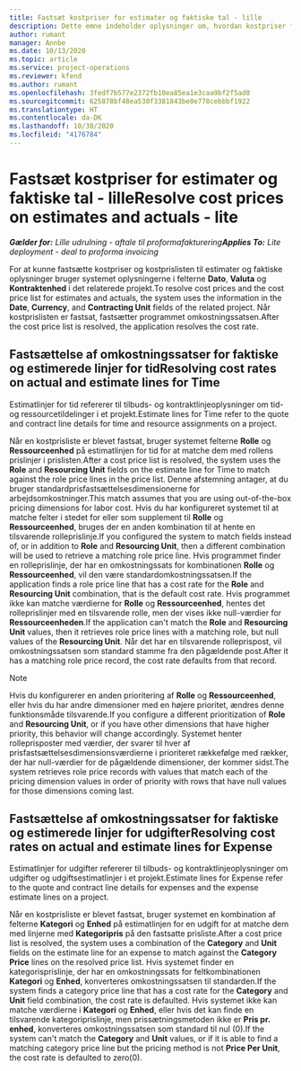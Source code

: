 ```yaml
---
title: Fastsæt kostpriser for estimater og faktiske tal - lille
description: Dette emne indeholder oplysninger om, hvordan kostpriser for estimater og faktiske oplysninger fastsættes.
author: rumant
manager: Annbe
ms.date: 10/13/2020
ms.topic: article
ms.service: project-operations
ms.reviewer: kfend
ms.author: rumant
ms.openlocfilehash: 3fedf7b577e2372fb10ea85ea1e3caa9bf2f5ad0
ms.sourcegitcommit: 625878bf48ea530f3381843be0e778cebbbf1922
ms.translationtype: HT
ms.contentlocale: da-DK
ms.lasthandoff: 10/30/2020
ms.locfileid: "4176784"
---
```

# <a name="resolve-cost-prices-on-estimates-and-actuals---lite"></a><span data-ttu-id="deeab-103">Fastsæt kostpriser for estimater og faktiske tal - lille</span><span class="sxs-lookup"><span data-stu-id="deeab-103">Resolve cost prices on estimates and actuals - lite</span></span>

<span data-ttu-id="deeab-104">_**Gælder for:** Lille udrulning - aftale til proformafakturering_</span><span class="sxs-lookup"><span data-stu-id="deeab-104">_**Applies To:** Lite deployment - deal to proforma invoicing_</span></span>

<span data-ttu-id="deeab-105">For at kunne fastsætte kostpriser og kostprislisten til estimater og faktiske oplysninger bruger systemet oplysningerne i felterne **Dato**, **Valuta** og **Kontraktenhed** i det relaterede projekt.</span><span class="sxs-lookup"><span data-stu-id="deeab-105">To resolve cost prices and the cost price list for estimates and actuals, the system uses the information in the **Date**, **Currency**, and **Contracting Unit** fields of the related project.</span></span> <span data-ttu-id="deeab-106">Når kostprislisten er fastsat, fastsætter programmet omkostningssatsen.</span><span class="sxs-lookup"><span data-stu-id="deeab-106">After the cost price list is resolved, the application resolves the cost rate.</span></span>

## <a name="resolving-cost-rates-on-actual-and-estimate-lines-for-time"></a><span data-ttu-id="deeab-107">Fastsættelse af omkostningssatser for faktiske og estimerede linjer for tid</span><span class="sxs-lookup"><span data-stu-id="deeab-107">Resolving cost rates on actual and estimate lines for Time</span></span>

<span data-ttu-id="deeab-108">Estimatlinjer for tid refererer til tilbuds- og kontraktlinjeoplysninger om tid- og ressourcetildelinger i et projekt.</span><span class="sxs-lookup"><span data-stu-id="deeab-108">Estimate lines for Time refer to the quote and contract line details for time and resource assignments on a project.</span></span>

<span data-ttu-id="deeab-109">Når en kostprisliste er blevet fastsat, bruger systemet felterne **Rolle** og **Ressourceenhed** på estimatlinjen for tid for at matche dem med rollens prislinjer i prislisten.</span><span class="sxs-lookup"><span data-stu-id="deeab-109">After a cost price list is resolved, the system uses the **Role** and **Resourcing Unit** fields on the estimate line for Time to match against the role price lines in the price list.</span></span> <span data-ttu-id="deeab-110">Denne afstemning antager, at du bruger standardprisfastsættelsesdimensionerne for arbejdsomkostninger.</span><span class="sxs-lookup"><span data-stu-id="deeab-110">This match assumes that you are using out-of-the-box pricing dimensions for labor cost.</span></span> <span data-ttu-id="deeab-111">Hvis du har konfigureret systemet til at matche felter i stedet for eller som supplement til **Rolle** og **Ressourceenhed**, bruges der en anden kombination til at hente en tilsvarende rolleprislinje.</span><span class="sxs-lookup"><span data-stu-id="deeab-111">If you configured the system to match fields instead of, or in addition to **Role** and **Resourcing Unit**, then a different combination will be used to retrieve a matching role price line.</span></span> <span data-ttu-id="deeab-112">Hvis programmet finder en rolleprislinje, der har en omkostningssats for kombinationen **Rolle** og **Ressourceenhed**, vil den være standardomkostningssatsen.</span><span class="sxs-lookup"><span data-stu-id="deeab-112">If the application finds a role price line that has a cost rate for the **Role** and **Resourcing Unit** combination, that is the default cost rate.</span></span> <span data-ttu-id="deeab-113">Hvis programmet ikke kan matche værdierne for **Rolle** og **Ressourceenhed**, hentes det rolleprislinjer med en tilsvarende rolle, men der vises ikke null-værdier for **Ressourceenheden**.</span><span class="sxs-lookup"><span data-stu-id="deeab-113">If the application can't match the **Role** and **Resourcing Unit** values, then it retrieves role price lines with a matching role, but null values of the **Resourcing Unit**.</span></span> <span data-ttu-id="deeab-114">Når det har en tilsvarende rolleprispost, vil omkostningssatsen som standard stamme fra den pågældende post.</span><span class="sxs-lookup"><span data-stu-id="deeab-114">After it has a matching role price record, the cost rate defaults from that record.</span></span> 

> [!NOTE]
> <span data-ttu-id="deeab-115">Hvis du konfigurerer en anden prioritering af **Rolle** og **Ressourceenhed**, eller hvis du har andre dimensioner med en højere prioritet, ændres denne funktionsmåde tilsvarende.</span><span class="sxs-lookup"><span data-stu-id="deeab-115">If you configure a different prioritization of **Role** and **Resourcing Unit**, or if you have other dimensions that have higher priority, this behavior will change accordingly.</span></span> <span data-ttu-id="deeab-116">Systemet henter rolleprisposter med værdier, der svarer til hver af prisfastsættelsesdimensionsværdierne i prioriteret rækkefølge med rækker, der har null-værdier for de pågældende dimensioner, der kommer sidst.</span><span class="sxs-lookup"><span data-stu-id="deeab-116">The system retrieves role price records with values that match each of the pricing dimension values in order of priority with rows that have null values for those dimensions coming last.</span></span>

## <a name="resolving-cost-rates-on-actual-and-estimate-lines-for-expense"></a><span data-ttu-id="deeab-117">Fastsættelse af omkostningssatser for faktiske og estimerede linjer for udgifter</span><span class="sxs-lookup"><span data-stu-id="deeab-117">Resolving cost rates on actual and estimate lines for Expense</span></span>

<span data-ttu-id="deeab-118">Estimatlinjer for udgifter refererer til tilbuds- og kontraktlinjeoplysninger om udgifter og udgiftsestimatlinjer i et projekt.</span><span class="sxs-lookup"><span data-stu-id="deeab-118">Estimate lines for Expense refer to the quote and contract line details for expenses and the expense estimate lines on a project.</span></span>

<span data-ttu-id="deeab-119">Når en kostprisliste er blevet fastsat, bruger systemet en kombination af felterne **Kategori** og **Enhed** på estimatlinjen for en udgift for at matche dem med linjerne med **Kategoripris** på den fastsatte prisliste.</span><span class="sxs-lookup"><span data-stu-id="deeab-119">After a cost price list is resolved, the system uses a combination of the **Category** and **Unit** fields on the estimate line for an expense to match against the **Category Price** lines on the resolved price list.</span></span> <span data-ttu-id="deeab-120">Hvis systemet finder en kategorisprislinje, der har en omkostningssats for feltkombinationen **Kategori** og **Enhed**, konverteres omkostningssatsen til standarden.</span><span class="sxs-lookup"><span data-stu-id="deeab-120">If the system finds a category price line that has a cost rate for the **Category** and **Unit** field combination, the cost rate is defaulted.</span></span> <span data-ttu-id="deeab-121">Hvis systemet ikke kan matche værdierne i **Kategori** og **Enhed**, eller hvis det kan finde en tilsvarende kategoriprislinje, men prissætningsmetoden ikke er **Pris pr. enhed**, konverteres omkostningssatsen som standard til nul (0).</span><span class="sxs-lookup"><span data-stu-id="deeab-121">If the system can't match the **Category** and **Unit** values, or if it is able to find a matching category price line but the pricing method is not **Price Per Unit**, the cost rate is defaulted to zero(0).</span></span>
